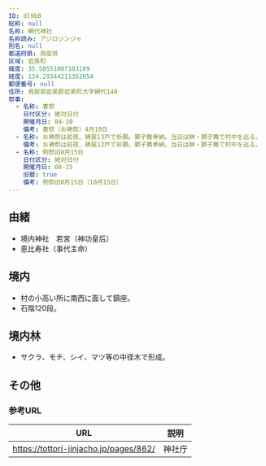 ```yaml
---
ID: dl9b0
総称: null
名称: 網代神社
名称読み: アジロジンジャ
別名: null
都道府県: 鳥取県
区域: 岩美町
緯度: 35.58551007103189
経度: 134.29344211352654
郵便番号: null
住所: 鳥取県岩美郡岩美町大字網代140
祭事:
  - 名称: 春祭
    日付区分: 絶対日付
    開催月日: 04-10
    備考: 春祭（お祷祭）4月10日
  - 名称: お祷祭は前夜、祷屋13戸で祈願。獅子舞奉納。当日は榊・獅子舞で村中を巡る。
    備考: お祷祭は前夜、祷屋13戸で祈願。獅子舞奉納。当日は榊・獅子舞で村中を巡る。
  - 名称: 例祭旧8月15日
    日付区分: 絶対日付
    開催月日: 08-15
    旧暦: true
    備考: 例祭旧8月15日（10月15日）
---
```


## 由緒

- 境内神社　若宮（神功皇后）
- 恵比寿社（事代主命）

## 境内

- 村の小高い所に南西に面して鎮座。
- 石階120段。

## 境内林

- サクラ、モチ、シイ、マツ等の中径木で形成。

## その他

### 参考URL

| URL                                    | 説明   |
| -------------------------------------- | ------ |
| https://tottori-jinjacho.jp/pages/862/ | 神社庁 |
